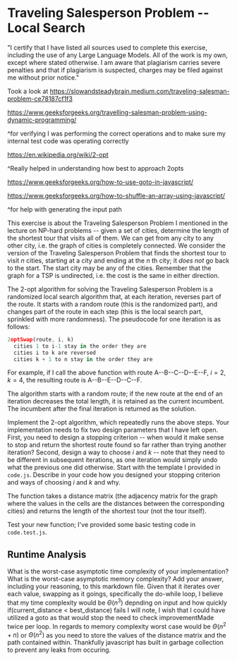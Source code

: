 # Traveling Salesperson Problem -- Local Search

"I certify that I have listed all sources used to complete this exercise, including the use of any Large Language Models. All of the work is my own, except where stated otherwise. I am aware that plagiarism carries severe penalties and that if plagiarism is suspected, charges may be filed against me without prior notice." 

Took a look at https://slowandsteadybrain.medium.com/traveling-salesman-problem-ce78187cf1f3

https://www.geeksforgeeks.org/travelling-salesman-problem-using-dynamic-programming/

^for verifying I was performing the correct operations and to make sure my internal test code was operating correctly

https://en.wikipedia.org/wiki/2-opt

^Really helped in understanding how best to approach 2opts

https://www.geeksforgeeks.org/how-to-use-goto-in-javascript/

https://www.geeksforgeeks.org/how-to-shuffle-an-array-using-javascript/

^for help with generating the input path

This exercise is about the Traveling Salesperson Problem I mentioned in the
lecture on NP-hard problems -- given a set of cities, determine the length of
the shortest tour that visits all of them. We can get from any city to any other
city, i.e. the graph of cities is completely connected. We consider the version
of the Traveling Salesperson Problem that finds the shortest tour to visit $n$
cities, starting at a city and ending at the $n$ th city; it *does not* go
back to the start. The start city may be any of the cities. Remember that the
graph for a TSP is undirected, i.e. the cost is the same in either direction.

The 2-opt algorithm for solving the Traveling Salesperson Problem is a
randomized local search algorithm that, at each iteration, reverses part of the
route. It starts with a random route (this is the randomized part), and changes
part of the route in each step (this is the local search part, sprinkled with
more randomness). The pseudocode for one iteration is as follows:

```javascript
2optSwap(route, i, k)
  cities 1 to i-1 stay in the order they are
  cities i to k are reversed
  cities k + 1 to n stay in the order they are
```

For example, if I call the above function with route A--B--C--D--E--F, $i=2$,
$k=4$, the resulting route is A--B--E--D--C--F.

The algorithm starts with a random route; if the new route at the end of an
iteration decreases the total length, it is retained as the current incumbent.
The incumbent after the final iteration is returned as the solution.

Implement the 2-opt algorithm, which repeatedly runs the above steps. Your
implementation needs to fix two design parameters that I have left open. First,
you need to design a stopping criterion -- when would it make sense to stop and
return the shortest route found so far rather than trying another iteration?
Second, design a way to choose $i$ and $k$ -- note that they need to be
different in subsequent iterations, as one iteration would simply undo what
the previous one did otherwise. Start with the template I provided in `code.js`.
Describe in your code how you designed your stopping criterion and ways of
choosing $i$ and $k$ and why.

The function takes a distance matrix (the adjacency matrix for the graph where
the values in the cells are the distances between the corresponding cities) and
returns the length of the shortest tour (not the tour itself).

Test your new function; I've provided some basic testing code in `code.test.js`.

## Runtime Analysis

What is the worst-case asymptotic time complexity of your implementation? What
is the worst-case asymptotic memory complexity? Add your answer, including your
reasoning, to this markdown file.
Given that it iterates over each value, swapping as it goings, specifically the do-while loop, I believe that my time complexity would be $\Theta(n^3)$ depnding on input and how quickly if(current_distance < best_distance) fails
I will note, I wish that I could have utilized a goto as that would stop the need to check improvementMade twice per loop. In regards to memory complexity worst case would be $\Theta(n^2 + n)$ or $\Theta(n^2)$ as you need to store the values of the distance matrix and the path contained within. Thankfully javascript has built in garbage collection to prevent any leaks from occuring.


